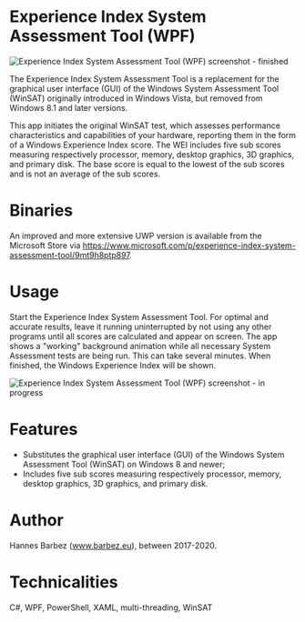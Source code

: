 # Experience Index System Assessment Tool (WPF)
![Experience Index System Assessment Tool (WPF) screenshot - finished](https://barbez.eu/wp-content/uploads/2020/07/image-1.png)

The Experience Index System Assessment Tool is a replacement for the graphical user interface (GUI) of the Windows System Assessment Tool (WinSAT) originally introduced in Windows Vista, but removed from Windows 8.1 and later versions.

This app initiates the original WinSAT test, which assesses performance characteristics and capabilities of your hardware, reporting them in the form of a Windows Experience Index score. The WEI includes five sub scores measuring respectively processor, memory, desktop graphics, 3D graphics, and primary disk. The base score is equal to the lowest of the sub scores and is not an average of the sub scores.

# Binaries
An improved and more extensive UWP version is available from the Microsoft Store via https://www.microsoft.com/p/experience-index-system-assessment-tool/9mt9h8ptp897.

# Usage
Start the Experience Index System Assessment Tool. For optimal and accurate results, leave it running uninterrupted by not using any other programs until all scores are calculated and appear on screen. The app shows a "working" background animation while all necessary System Assessment tests are being run. This can take several minutes. When finished, the Windows Experience Index will be shown. 

![Experience Index System Assessment Tool (WPF) screenshot - in progress](https://barbez.eu/wp-content/uploads/2020/07/image.png)

# Features
- Substitutes the graphical user interface (GUI) of the Windows System Assessment Tool (WinSAT) on Windows 8 and newer;
- Includes five sub scores measuring respectively processor, memory, desktop graphics, 3D graphics, and primary disk.

# Author
Hannes Barbez (www.barbez.eu), between 2017-2020.

# Technicalities
C#, WPF, PowerShell, XAML, multi-threading, WinSAT
